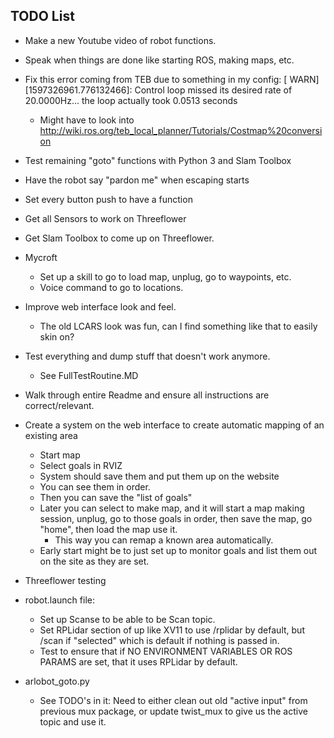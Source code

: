 ## TODO List

 - Make a new Youtube video of robot functions.

 - Speak when things are done like starting ROS, making maps, etc.

 - Fix this error coming from TEB due to something in my config:
    [ WARN] [1597326961.776132466]: Control loop missed its desired rate of 20.0000Hz... the loop actually took 0.0513 seconds
    - Might have to look into http://wiki.ros.org/teb_local_planner/Tutorials/Costmap%20conversion

 - Test remaining "goto" functions with Python 3 and Slam Toolbox

 - Have the robot say "pardon me" when escaping starts
 
 - Set every button push to have a function
 
 - Get all Sensors to work on Threeflower
 
 - Get Slam Toolbox to come up on Threeflower.
 
 - Mycroft
   - Set up a skill to go to load map, unplug, go to waypoints, etc.
   - Voice command to go to locations.
 
 - Improve web interface look and feel.
   - The old LCARS look was fun, can I find something like that to easily skin on?
 
 - Test everything and dump stuff that doesn't work anymore.
   - See FullTestRoutine.MD
   
 - Walk through entire Readme and ensure all instructions are correct/relevant.
 
 - Create a system on the web interface to create automatic mapping of an existing area
    - Start map
    - Select goals in RVIZ
    - System should save them and put them up on the website
    - You can see them in order.
    - Then you can save the "list of goals"
    - Later you can select to make map, and it will start a map making session, unplug, go to those goals in order, then save the map, go "home", then load the map use it.
        - This way you can remap a known area automatically.
    - Early start might be to just set up to monitor goals and list them out on the site as they are set.

 - Threeflower testing
  - robot.launch file:
    - Set up Scanse to be able to be Scan topic.
    - Set RPLidar section of up like XV11 to use /rplidar by default, but /scan if "selected" which is default if nothing is passed in.
    - Test to ensure that if NO ENVIRONMENT VARIABLES OR ROS PARAMS are set, that it uses RPLidar by default.

 - arlobot_goto.py
    - See TODO's in it: Need to either clean out old "active input" from previous mux package, or update twist_mux to give us the active topic and use it.
